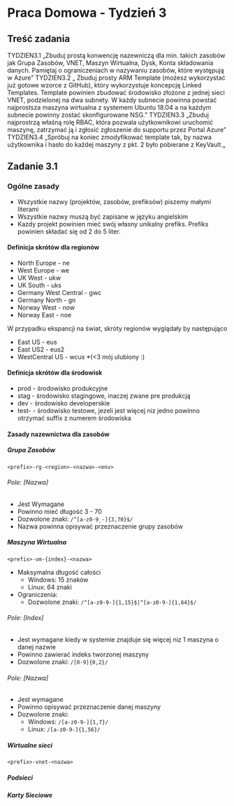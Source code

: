 # Praca Domowa - Tydzień 3

## Treść zadania

TYDZIEN3.1 „Zbuduj prostą konwencję nazewniczą dla min. takich zasobów jak Grupa Zasobów, VNET, Maszyn Wirtualna, Dysk, Konta składowania danych. Pamiętaj o ograniczeniach w nazywaniu zasobów, które występują w Azure”
TYDZIEN3.2 „ Zbuduj prosty ARM Template (możesz wykorzystać już gotowe wzorce z GitHub), który wykorzystuje koncepcję Linked Templates. Template powinien zbudować środowisko złożone z jednej sieci VNET, podzielonej na dwa subnety. W każdy subnecie powinna powstać najprostsza maszyna wirtualna z systemem Ubuntu 18.04 a na każdym subnecie powinny zostać skonfigurowane NSG.”
TYDZIEN3.3 „Zbuduj najprostrzą właśną rolę RBAC, która pozwala użytkownikowi uruchomić maszynę, zatrzymać ją i zgłosić zgłoszenie do supportu przez Portal Azure”
TYDZIEN3.4 „Spróbuj na koniec zmodyfikować template tak, by nazwa użytkownika i hasło do każdej maszyny z pkt. 2 było pobierane z KeyVault.„

## Zadanie 3.1

### Ogólne zasady

- Wszystkie nazwy (projektów, zasobów, prefiksów) piszemy małymi literami
- Wszystkie nazwy muszą być zapisane w języku angielskim
- Kazdy projekt powinien mieć swój własny unikalny prefiks. Prefiks powinien składać się od 2 do 5 liter.

#### Definicja skrótów dla regionów

- North Europe - ne
- West Europe - we
- UK West - ukw
- UK South - uks
- Germany West Central - gwc
- Germany North - gn
- Norway West - now
- Norway East - noe

W przypadku ekspancji na świat, skróty regionów wyglądały by następująco

- East US - eus
- East US2 - eus2
- WestCentral US - wcus *(<3 mój ulubiony :) 

#### Definicja skrótów dla środowisk

- prod - środowisko produkcyjne
- stag - środowisko stagingowe, inaczej zwane pre produkcją
- dev - środowisko developerskie
- test-<x> - środowisko testowe, jezeli jest więcej niz jedno powinno otrzymać suffix z numerem środowiska

#### Zasady nazewnictwa dla zasobów

##### Grupa Zasobów

`<prefix>-rg-<region>-<nazwa>-<env>`

###### Pole: [Nazwa]

- Jest Wymagane
- Powinno mieć długość 3 - 70
- Dozwolone znaki: `/^[a-z0-9_-]{3,70}$/`
- Nazwa powinna opisywać przeznaczenie grupy zasobów

##### Maszyna Wirtualna

`<prefix>-vm-{index}-<nazwa>`

- Maksymalna długość całości
  - Windows: 15 znaków
  - Linux: 64 znaki
- Ograniczenia: 
  - Dozwolone znaki: `/^[a-z0-9-]{1,15}$|^[a-z0-9-]{1,64}$/`

###### Pole: [Index]

- Jest wymagane kiedy w systemie znajduje się więcej niz 1 maszyna o danej nazwie
- Powinno zawierać indeks tworzonej maszyny
- Dozwolone znaki: `/[0-9]{0,2}/`

###### Pole: [Nazwa]

- Jest wymagane
- Powinno opisywać przeznaczenie danej maszyny
- Dozwolone znaki: 
  - Windows: `/[a-z0-9-]{1,7}/`
  - Linux: `/[a-z0-9-]{1,56}/`


##### Wirtualne sieci

`<prefix>-vnet-<nazwa>`

##### Podsieci

##### Karty Sieciowe

